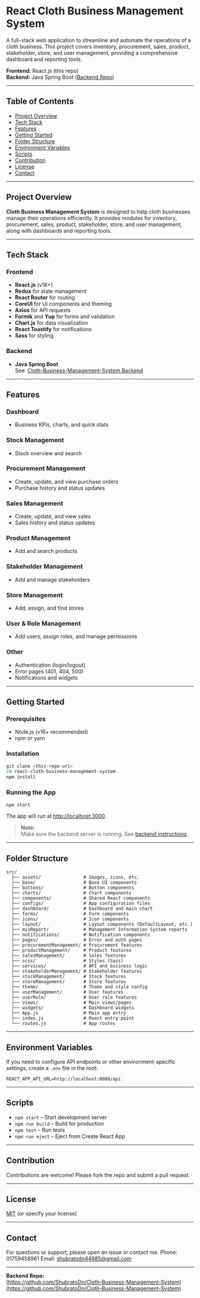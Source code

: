 # React Cloth Business Management System

A full-stack web application to streamline and automate the operations of a cloth business. This project covers inventory, procurement, sales, product, stakeholder, store, and user management, providing a comprehensive dashboard and reporting tools.

**Frontend:** React.js (this repo)  
**Backend:** Java Spring Boot ([Backend Repo](https://github.com/ShubratoDn/Cloth-Business-Management-System))

---

## Table of Contents
- [Project Overview](#project-overview)
- [Tech Stack](#tech-stack)
- [Features](#features)
- [Getting Started](#getting-started)
- [Folder Structure](#folder-structure)
- [Environment Variables](#environment-variables)
- [Scripts](#scripts)
- [Contribution](#contribution)
- [License](#license)
- [Contact](#contact)

---

## Project Overview

**Cloth Business Management System** is designed to help cloth businesses manage their operations efficiently. It provides modules for inventory, procurement, sales, product, stakeholder, store, and user management, along with dashboards and reporting tools.

---

## Tech Stack

### Frontend
- **React.js** (v18+)
- **Redux** for state management
- **React Router** for routing
- **CoreUI** for UI components and theming
- **Axios** for API requests
- **Formik** and **Yup** for forms and validation
- **Chart.js** for data visualization
- **React Toastify** for notifications
- **Sass** for styling

### Backend
- **Java Spring Boot**  
  See: [Cloth-Business-Management-System Backend](https://github.com/ShubratoDn/Cloth-Business-Management-System)

---

## Features

### Dashboard
- Business KPIs, charts, and quick stats

### Stock Management
- Stock overview and search

### Procurement Management
- Create, update, and view purchase orders
- Purchase history and status updates

### Sales Management
- Create, update, and view sales
- Sales history and status updates

### Product Management
- Add and search products

### Stakeholder Management
- Add and manage stakeholders

### Store Management
- Add, assign, and find stores

### User & Role Management
- Add users, assign roles, and manage permissions

### Other
- Authentication (login/logout)
- Error pages (401, 404, 500)
- Notifications and widgets

---

## Getting Started

### Prerequisites
- Node.js (v16+ recommended)
- npm or yarn

### Installation

```bash
git clone <this-repo-url>
cd react-cloth-business-management-system
npm install
```

### Running the App

```bash
npm start
```

The app will run at [http://localhost:3000](http://localhost:3000).

> **Note:**  
> Make sure the backend server is running. See [backend instructions](https://github.com/ShubratoDn/Cloth-Business-Management-System).

---

## Folder Structure

```
src/
  ├── assets/                # Images, icons, etc.
  ├── base/                  # Base UI components
  ├── buttons/               # Button components
  ├── charts/                # Chart components
  ├── components/            # Shared React components
  ├── configs/               # App configuration files
  ├── dashboard/             # Dashboard and main chart
  ├── forms/                 # Form components
  ├── icons/                 # Icon components
  ├── layout/                # Layout components (DefaultLayout, etc.)
  ├── misReport/             # Management Information System reports
  ├── notifications/         # Notification components
  ├── pages/                 # Error and auth pages
  ├── procurementManagement/ # Procurement features
  ├── productManagement/     # Product features
  ├── salesManagement/       # Sales features
  ├── scss/                  # Styles (Sass)
  ├── services/              # API and business logic
  ├── stakeholderManagement/ # Stakeholder features
  ├── stockManagement/       # Stock features
  ├── storeManagement/       # Store features
  ├── theme/                 # Theme and style config
  ├── userManagement/        # User features
  ├── userRole/              # User role features
  ├── views/                 # Main views/pages
  ├── widgets/               # Dashboard widgets
  ├── App.js                 # Main app entry
  ├── index.js               # React entry point
  └── routes.js              # App routes
```

---

## Environment Variables

If you need to configure API endpoints or other environment-specific settings, create a `.env` file in the root:

```
REACT_APP_API_URL=http://localhost:8080/api
```

---

## Scripts

- `npm start` – Start development server
- `npm run build` – Build for production
- `npm test` – Run tests
- `npm run eject` – Eject from Create React App

---

## Contribution

Contributions are welcome! Please fork the repo and submit a pull request.

---

## License

[MIT](LICENSE) (or specify your license)

---

## Contact

For questions or support, please open an issue or contact me.
Phone: 01759458961
Email: shubratodn44985@gmail.com

---

**Backend Repo:**  
[https://github.com/ShubratoDn/Cloth-Business-Management-System](https://github.com/ShubratoDn/Cloth-Business-Management-System)
